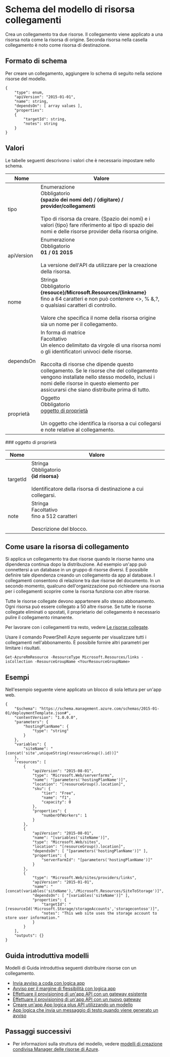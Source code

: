 <properties
   pageTitle="Modello di Manager delle risorse per il collegamento risorse | Microsoft Azure"
   description="Mostra lo schema di Manager delle risorse per la distribuzione di collegamenti tra le relative risorse tramite un modello."
   services="azure-resource-manager"
   documentationCenter="na"
   authors="tfitzmac"
   manager="timlt"
   editor=""/>

<tags
   ms.service="azure-resource-manager"
   ms.devlang="na"
   ms.topic="article"
   ms.tgt_pltfrm="na"
   ms.workload="na"
   ms.date="04/05/2016"
   ms.author="tomfitz"/>

# <a name="resource-links-template-schema"></a>Schema del modello di risorsa collegamenti

Crea un collegamento tra due risorse. Il collegamento viene applicato a una risorsa nota come la risorsa di origine. Seconda risorsa nella casella collegamento è noto come risorsa di destinazione.

## <a name="schema-format"></a>Formato di schema

Per creare un collegamento, aggiungere lo schema di seguito nella sezione risorse del modello.
    
    {
        "type": enum,
        "apiVersion": "2015-01-01",
        "name": string,
        "dependsOn": [ array values ],
        "properties":
        {
            "targetId": string,
            "notes": string
        }
    }



## <a name="values"></a>Valori

Le tabelle seguenti descrivono i valori che è necessario impostare nello schema.

| Nome | Valore |
| ---- | ---- |
| tipo | Enumerazione<br />Obbligatorio<br />**{spazio dei nomi del} / {digitare} / provider/collegamenti**<br /><br />Tipo di risorsa da creare. {Spazio dei nomi} e i valori {tipo} fare riferimento al tipo di spazio dei nomi e delle risorse provider della risorsa origine. |
| apiVersion | Enumerazione<br />Obbligatorio<br />**01 / 01 2015**<br /><br />La versione dell'API da utilizzare per la creazione della risorsa. |  
| nome | Stringa<br />Obbligatorio<br />**{resouce}/Microsoft.Resources/{linkname}**<br /> fino a 64 caratteri e non può contenere <>, % &,?, o qualsiasi caratteri di controllo.<br /><br />Valore che specifica il nome della risorsa origine sia un nome per il collegamento. |
| dependsOn | In forma di matrice<br />Facoltativo<br />Un elenco delimitato da virgole di una risorsa nomi o gli identificatori univoci delle risorse.<br /><br />Raccolta di risorse che dipende questo collegamento. Se le risorse che del collegamento vengono installate nello stesso modello, inclusi i nomi delle risorse in questo elemento per assicurarsi che siano distribuite prima di tutto. | 
| proprietà | Oggetto<br />Obbligatorio<br />[oggetto di proprietà](#properties)<br /><br />Un oggetto che identifica la risorsa a cui collegarsi e note relative al collegamento. |  

<a id="properties" />
### <a name="properties-object"></a>oggetto di proprietà

| Nome | Valore |
| ------- | ---- |
| targetId | Stringa<br />Obbligatorio<br />**{id risorsa}**<br /><br />Identificatore della risorsa di destinazione a cui collegarsi. |
| note | Stringa<br />Facoltativo<br />fino a 512 caratteri<br /><br />Descrizione del blocco. |


## <a name="how-to-use-the-link-resource"></a>Come usare la risorsa di collegamento

Si applica un collegamento tra due risorse quando le risorse hanno una dipendenza continua dopo la distribuzione. Ad esempio un'app può connettersi a un database in un gruppo di risorse diversi. È possibile definire tale dipendenza creando un collegamento da app al database. I collegamenti consentono di relazione tra due risorse del documento. In un secondo momento, qualcuno dell'organizzazione può richiedere una risorsa per i collegamenti scoprire come la risorsa funziona con altre risorse.

Tutte le risorse collegate devono appartenere allo stesso abbonamento. Ogni risorsa può essere collegato a 50 altre risorse. Se tutte le risorse collegate eliminati o spostati, il proprietario del collegamento è necessario pulire il collegamento rimanente.

Per lavorare con i collegamenti tra resto, vedere [Le risorse collegate](https://msdn.microsoft.com/library/azure/mt238499.aspx).

Usare il comando PowerShell Azure seguente per visualizzare tutti i collegamenti nell'abbonamento. È possibile fornire altri parametri per limitare i risultati.

    Get-AzureRmResource -ResourceType Microsoft.Resources/links -isCollection -ResourceGroupName <YourResourceGroupName>

## <a name="examples"></a>Esempi

Nell'esempio seguente viene applicato un blocco di sola lettura per un'app web.

    {
        "$schema": "https://schema.management.azure.com/schemas/2015-01-01/deploymentTemplate.json#",
        "contentVersion": "1.0.0.0",
        "parameters": {
            "hostingPlanName": {
                "type": "string"
            }
        },
        "variables": {
            "siteName": "[concat('site',uniqueString(resourceGroup().id))]"
        },
        "resources": [
            {
                "apiVersion": "2015-08-01",
                "type": "Microsoft.Web/serverfarms",
                "name": "[parameters('hostingPlanName')]",
                "location": "[resourceGroup().location]",
                "sku": {
                    "tier": "Free",
                    "name": "f1",
                    "capacity": 0
                },
                "properties": {
                    "numberOfWorkers": 1
                }
            },
            {
                "apiVersion": "2015-08-01",
                "name": "[variables('siteName')]",
                "type": "Microsoft.Web/sites",
                "location": "[resourceGroup().location]",
                "dependsOn": [ "[parameters('hostingPlanName')]" ],
                "properties": {
                    "serverFarmId": "[parameters('hostingPlanName')]"
                }
            },
            {
                "type": "Microsoft.Web/sites/providers/links",
                "apiVersion": "2015-01-01",
                "name": "[concat(variables('siteName'),'/Microsoft.Resources/SiteToStorage')]",
                "dependsOn": [ "[variables('siteName')]" ],
                "properties": {
                    "targetId": "[resourceId('Microsoft.Storage/storageAccounts','storagecontoso')]",
                    "notes": "This web site uses the storage account to store user information."
                }
            }
        ],
        "outputs": {}
    }

## <a name="quickstart-templates"></a>Guida introduttiva modelli

Modelli di Guida introduttiva seguenti distribuire risorse con un collegamento.

- [Invia avviso a coda con logica app](https://azure.microsoft.com/documentation/templates/201-alert-to-queue-with-logic-app)
- [Avviso per il margine di flessibilità con logica app](https://azure.microsoft.com/documentation/templates/201-alert-to-slack-with-logic-app)
- [Effettuare il provisioning di un'app API con un gateway esistente](https://azure.microsoft.com/documentation/templates/201-api-app-gateway-existing)
- [Effettuare il provisioning di un'app API con un nuovo gateway](https://azure.microsoft.com/documentation/templates/201-api-app-gateway-new)
- [Creare un'app App logica plus API utilizzando un modello](https://azure.microsoft.com/documentation/templates/201-logic-app-api-app-create)
- [App logica che invia un messaggio di testo quando viene generato un avviso](https://azure.microsoft.com/documentation/templates/201-alert-to-text-message-with-logic-app)


## <a name="next-steps"></a>Passaggi successivi

- Per informazioni sulla struttura del modello, vedere [modelli di creazione condivisa Manager delle risorse di Azure](resource-group-authoring-templates.md).
